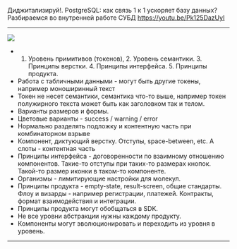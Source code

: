 
Диджитализируй!. PostgreSQL: как связь 1 к 1 ускоряет базу данных? Разбираемся во внутренней работе СУБД
https://youtu.be/Pk125DazUyI

---

![](https://youtu.be/jYysY8__lNg)


- 1. Уровень примитивов (токенов), 2. Уровень семантики. 3. Принципы верстки. 4. Принципы интерфейса. 5. Принципы продукта.
- Работа с табличными данными - могут быть другие токены, например моноширинный текст
- Токен не несет семантики, семантика что-то выше, например токен полужирного текста может быть как заголовком так и телом.
- Варианты размеров и формы.
- Цветовые варианты - success / warning / error
- Нормально разделять подложку и контентную часть при комбинаторном взрыве
- Компонент, диктующий верстку. Отступы, space-between, etc. А слоты - контентная часть
- Принципы интерфейса - договоренности по взаимному отношению компонентов. Такие-то отступы при таких-то размерах кнопок. Такой-то размер иконки в таком-то компоненте.
- Организмы - лимитирующие настройки для молекул.
- Принципы продукта - empty-state, result-screen, общие стандарты. Флоу и визарды - например регистрации, платежей. Контракты, формат взаимодействия и интеграции.
- Принципы продукта могут обобщаться в SDK.
- Не все уровни абстракции нужны каждому продукту.
- Компоненты могут эволюционировать и переходить из уровня в уровень.

-----

